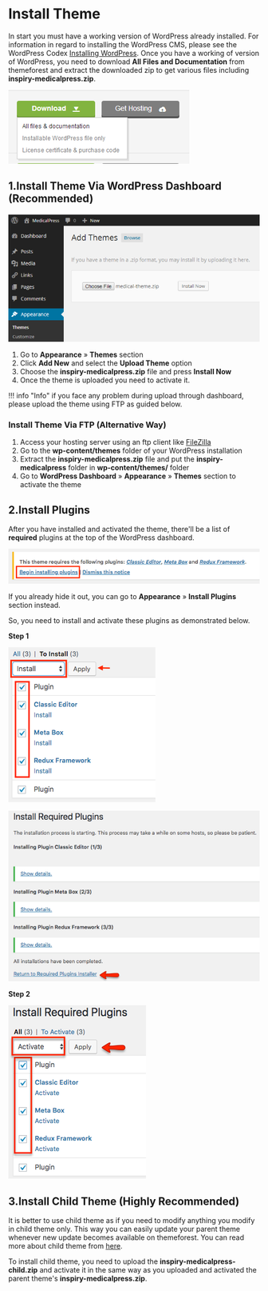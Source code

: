 # Install Theme

In start you must have a working version of WordPress already installed. For information in regard to installing the WordPress CMS, please see the WordPress Codex [Installing WordPress](https://codex.wordpress.org/Installing_WordPress).
Once you have a working of version of WordPress, you need to download **All Files and Documentation** from themeforest and extract the downloaded zip to get various files including **inspiry-medicalpress.zip**.

![Download Package](images/all-files.png)

## 1.Install Theme Via WordPress Dashboard (Recommended)

![Theme Install](images/install/1.png)

1.  Go to **Appearance** &raquo; **Themes** section
2.  Click **Add New** and select the **Upload Theme** option 
3.  Choose the **inspiry-medicalpress.zip** file and press **Install Now**
4.  Once the theme is uploaded you need to activate it.

!!! info "Info"
    if you face any problem during upload through dashboard, please upload the theme using FTP as guided below.

### Install Theme Via FTP (Alternative Way)

1.  Access your hosting server using an ftp client like [FileZilla](https://filezilla-project.org/FileZilla)
2.  Go to the **wp-content/themes** folder of your WordPress installation
3.  Extract the **inspiry-medicalpress.zip** file and put the **inspiry-medicalpress** folder in **wp-content/themes/** folder
4.  Go to **WordPress Dashboard** &raquo; **Appearance** &raquo; **Themes** section to activate the theme

## 2.Install Plugins

After you have installed and activated the theme, there'll be a list of **required** plugins at the top of the WordPress dashboard. 

![Install](images/install/2.png)

If you already hide it out, you can go to **Appearance** &raquo; **Install Plugins** section instead. 

So, you need to install and activate these plugins as demonstrated below.

**Step 1**

![Install Step 1.0](images/install/2-0.png)

![Install Step 1.1](images/install/2-1.png)

**Step 2**

![Install Step 2](images/install/2-2.png)

## 3.Install Child Theme (Highly Recommended)

It is better to use child theme as if you need to modify anything you modify in child theme only.
This way you can easily update your parent theme whenever new update becomes available on themeforest.
You can read more about child theme from [here](https://codex.wordpress.org/Child_Themes). 

To install child theme, you need to upload the **inspiry-medicalpress-child.zip** and activate it in the same way as you uploaded and activated the parent theme's **inspiry-medicalpress.zip**.